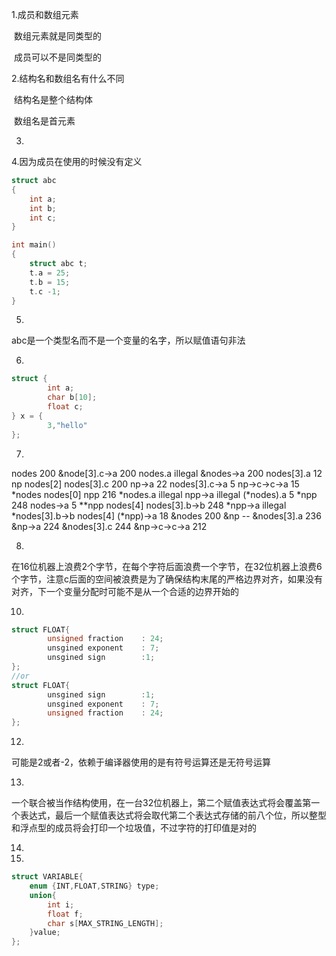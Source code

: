 1.成员和数组元素

​	数组元素就是同类型的

​	成员可以不是同类型的

2.结构名和数组名有什么不同

​	结构名是整个结构体

​	数组名是首元素

3.

4.因为成员在使用的时候没有定义

```c
struct abc
{
    int a;
    int b;
    int c;
}

int main()
{
    struct abc t;
    t.a = 25;
    t.b = 15;
    t.c -1;
}

```

5.

abc是一个类型名而不是一个变量的名字，所以赋值语句非法

6.

```c
struct {
        int a;
        char b[10];
        float c;
} x = {
        3,"hello"
};

```

7.

nodes	200	&node[3].c->a	200
nodes.a	illegal	&nodes->a	200
nodes[3].a	12	np	nodes[2]
nodes[3].c	200	np->a	22
nodes[3].c->a	5	np->c->c->a	15
*nodes	nodes[0]	npp	216
*nodes.a	illegal	npp->a	illegal
(*nodes).a	5	*npp	248
nodes->a	5	**npp	nodes[4]
nodes[3].b->b	248	*npp->a	illegal
*nodes[3].b->b	nodes[4]	(*npp)->a	18
&nodes	200	&np	--
&nodes[3].a	236	&np->a	224
&nodes[3].c	244	&np->c->c->a	212



8.

在16位机器上浪费2个字节，在每个字符后面浪费一个字节，在32位机器上浪费6个字节，注意c后面的空间被浪费是为了确保结构末尾的严格边界对齐，如果没有对齐，下一个变量分配时可能不是从一个合适的边界开始的



10.

```c
struct FLOAT{
        unsigned fraction    : 24;
        unsgined exponent    : 7;
        unsgined sign        :1;
};
//or
struct FLOAT{
        unsgined sign        :1;
        unsgined exponent    : 7;
        unsigned fraction    : 24;
};

```



12.

可能是2或者-2，依赖于编译器使用的是有符号运算还是无符号运算



13.

一个联合被当作结构使用，在一台32位机器上，第二个赋值表达式将会覆盖第一个表达式，最后一个赋值表达式将会取代第二个表达式存储的前八个位，所以整型和浮点型的成员将会打印一个垃圾值，不过字符的打印值是对的

14.



15.

```c
struct VARIABLE{
    enum {INT,FLOAT,STRING} type;
    union{
        int i;
        float f;
        char s[MAX_STRING_LENGTH];
    }value;
};

```







